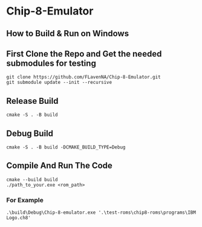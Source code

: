 # Chip-8-Emulator

## How to Build & Run on Windows

## First Clone the Repo and Get the needed submodules for testing
```
git clone https://github.com/FLavenNA/Chip-8-Emulator.git
git submodule update --init --recursive
```

## Release Build
    cmake -S . -B build
## Debug Build
    cmake -S . -B build -DCMAKE_BUILD_TYPE=Debug

## Compile And Run The Code
    cmake --build build
    ./path_to_your.exe <rom_path>
### For Example
    .\build\Debug\Chip-8-emulator.exe '.\test-roms\chip8-roms\programs\IBM Logo.ch8'